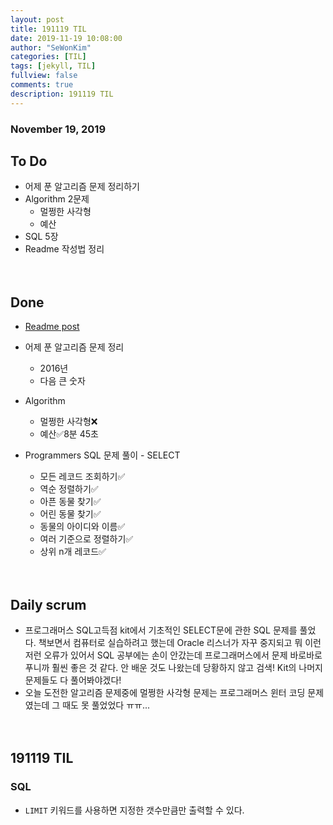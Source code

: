 ```yaml
---
layout: post
title: 191119 TIL 
date: 2019-11-19 10:08:00
author: "SeWonKim"
categories: [TIL]
tags: [jekyll, TIL]
fullview: false
comments: true
description: 191119 TIL
---
```


### November 19, 2019

## To Do
- 어제 푼 알고리즘 문제 정리하기
- Algorithm 2문제
    - 멀쩡한 사각형
    - 예산
- SQL 5장
- Readme 작성법 정리


　
　
## Done
- [Readme post](https://sewonkimm.github.io/etc/2019/11/19/wirteReadme.html)
- 어제 푼 알고리즘 문제 정리
    - 2016년
    - 다음 큰 숫자
- Algorithm
    - 멀쩡한 사각형❌
    - 예산✅8분 45초
    
- Programmers SQL 문제 풀이 - SELECT  
    - 모든 레코드 조회하기✅ 
    - 역순 정렬하기✅ 
    - 아픈 동물 찾기✅ 
    - 어린 동물 찾기✅
    - 동물의 아이디와 이름✅
    - 여러 기준으로 정렬하기✅
    - 상위 n개 레코드✅


　
　
## Daily scrum 
- 프로그래머스 SQL고득점 kit에서 기초적인 SELECT문에 관한 SQL 문제를 풀었다. 책보면서 컴퓨터로 실습하려고 했는데 Oracle 리스너가 자꾸 중지되고 뭐 이런저런 오류가 있어서 SQL 공부에는 손이 안갔는데 프로그래머스에서 문제 바로바로 푸니까 훨씬 좋은 것 같다. 안 배운 것도 나왔는데 당황하지 않고 검색! Kit의 나머지 문제들도 다 풀어봐야겠다!
- 오늘 도전한 알고리즘 문제중에 멀쩡한 사각형 문제는 프로그래머스 윈터 코딩 문제였는데 그 때도 못 풀었었다 ㅠㅠ...

    

　
　
## 191119 TIL 

### SQL
- `LIMIT` 키워드를 사용하면 지정한 갯수만큼만 출력할 수 있다.

